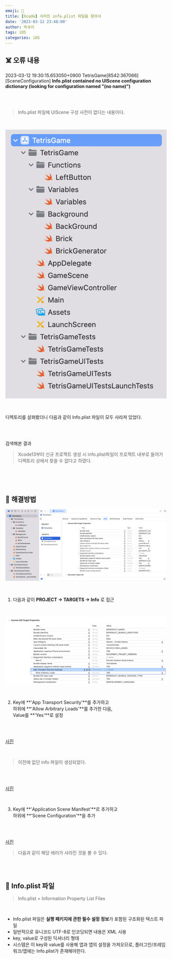 ```yaml
---
emoji: 🚫
title: [Xcode] 사라진 info.plist 파일을 찾아서
date: '2023-03-12 23:48:00'
author: 박규리
tags: iOS
categories: iOS
---
```


## ☠️ 오류 내용

2023-03-12 19:30:15.653050+0900 TetrisGame[8542:367066] [SceneConfiguration] **Info.plist contained no UIScene configuration dictionary (looking for configuration named "(no name)")**

</br>
</br>

> Info.plist 파일에 UIScene 구성 사전이 없다는 내용이다. </br>
</br>

![사진](./Functions.png)

</br>

디렉토리를 살펴봤더니 다음과 같이 Info.plist 파일이 모두 사라져 있었다.

</br>
</br>

검색해본 결과 </br>
> Xcode13부터 신규 프로젝트 생성 시 info.plist파일이 프로젝트 내부로 들어가 디렉토리 상에서 찾을 수 없다고 하였다.

</br>
</br>
</br>

## 🔎 해결방법

![사진](./2.png)

</br>

1.  다음과 같이 **PROJECT -> TARGETS -> Info** 로 접근 </br>

</br>

![사진](./3.png)

</br>

2. Key에 **'App Transport Security'**를 추가하고 </br>
하위에 **'Allow Arbitrary Loads'**를 추가한 다음, </br>
Value를 **'Yes'**로 설정

</br>
</br>

[사진](./4.png)

</br>

> 이전에 없던 info 파일이 생성되었다.

</br>
</br>

[사진](./5.png)

</br>

3. Key에 **'Application Scene Manifest'**르 추가하고 </br>
하위에 **'Scene Configuration'**을 추가

</br>
</br>

[사진](./result.png)
</br>

> 다음과 같이 해당 에러가 사라진 것을 볼 수 있다.

</br>
</br>

## 🧠 Info.plist 파일

> Info.plist = Information Property List Files </br>
</br>

* Info.plist 파일은 **실행 패키지에 관한 필수 설정 정보**가 포함된 구조화된 텍스트 파일
* 일반적으로 유니코드 UTF-8로 인코딩되면 내용은 XML 사용
* key, value로 구성된 딕셔너리 형태
* 시스템은 이 key와 value를 사용해 앱과 앱의 설정을 가져오므로, 플러그인/프레임워크/앱에는 Info.plist가 존재해야한다.

</br>
</br>


```toc
```
